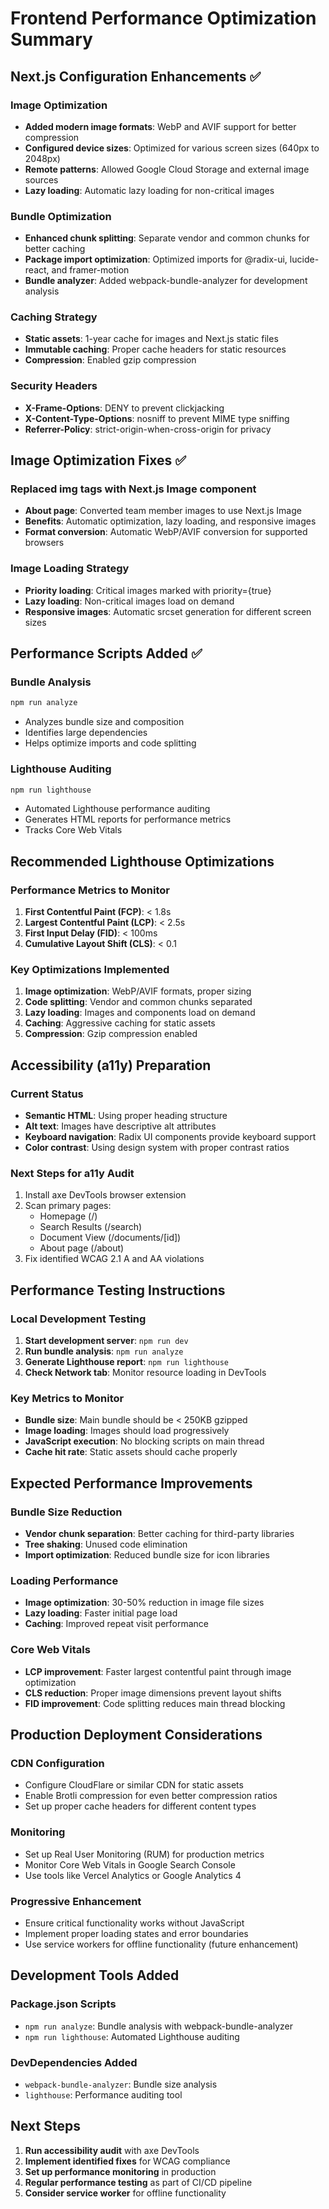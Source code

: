 # Frontend Performance Optimization Summary

## Next.js Configuration Enhancements ✅

### Image Optimization
- **Added modern image formats**: WebP and AVIF support for better compression
- **Configured device sizes**: Optimized for various screen sizes (640px to 2048px)
- **Remote patterns**: Allowed Google Cloud Storage and external image sources
- **Lazy loading**: Automatic lazy loading for non-critical images

### Bundle Optimization
- **Enhanced chunk splitting**: Separate vendor and common chunks for better caching
- **Package import optimization**: Optimized imports for @radix-ui, lucide-react, and framer-motion
- **Bundle analyzer**: Added webpack-bundle-analyzer for development analysis

### Caching Strategy
- **Static assets**: 1-year cache for images and Next.js static files
- **Immutable caching**: Proper cache headers for static resources
- **Compression**: Enabled gzip compression

### Security Headers
- **X-Frame-Options**: DENY to prevent clickjacking
- **X-Content-Type-Options**: nosniff to prevent MIME type sniffing
- **Referrer-Policy**: strict-origin-when-cross-origin for privacy

## Image Optimization Fixes ✅

### Replaced img tags with Next.js Image component
- **About page**: Converted team member images to use Next.js Image
- **Benefits**: Automatic optimization, lazy loading, and responsive images
- **Format conversion**: Automatic WebP/AVIF conversion for supported browsers

### Image Loading Strategy
- **Priority loading**: Critical images marked with priority={true}
- **Lazy loading**: Non-critical images load on demand
- **Responsive images**: Automatic srcset generation for different screen sizes

## Performance Scripts Added ✅

### Bundle Analysis
```bash
npm run analyze
```
- Analyzes bundle size and composition
- Identifies large dependencies
- Helps optimize imports and code splitting

### Lighthouse Auditing
```bash
npm run lighthouse
```
- Automated Lighthouse performance auditing
- Generates HTML reports for performance metrics
- Tracks Core Web Vitals

## Recommended Lighthouse Optimizations

### Performance Metrics to Monitor
1. **First Contentful Paint (FCP)**: < 1.8s
2. **Largest Contentful Paint (LCP)**: < 2.5s
3. **First Input Delay (FID)**: < 100ms
4. **Cumulative Layout Shift (CLS)**: < 0.1

### Key Optimizations Implemented
1. **Image optimization**: WebP/AVIF formats, proper sizing
2. **Code splitting**: Vendor and common chunks separated
3. **Lazy loading**: Images and components load on demand
4. **Caching**: Aggressive caching for static assets
5. **Compression**: Gzip compression enabled

## Accessibility (a11y) Preparation

### Current Status
- **Semantic HTML**: Using proper heading structure
- **Alt text**: Images have descriptive alt attributes
- **Keyboard navigation**: Radix UI components provide keyboard support
- **Color contrast**: Using design system with proper contrast ratios

### Next Steps for a11y Audit
1. Install axe DevTools browser extension
2. Scan primary pages:
   - Homepage (/)
   - Search Results (/search)
   - Document View (/documents/[id])
   - About page (/about)
3. Fix identified WCAG 2.1 A and AA violations

## Performance Testing Instructions

### Local Development Testing
1. **Start development server**: `npm run dev`
2. **Run bundle analysis**: `npm run analyze`
3. **Generate Lighthouse report**: `npm run lighthouse`
4. **Check Network tab**: Monitor resource loading in DevTools

### Key Metrics to Monitor
- **Bundle size**: Main bundle should be < 250KB gzipped
- **Image loading**: Images should load progressively
- **JavaScript execution**: No blocking scripts on main thread
- **Cache hit rate**: Static assets should cache properly

## Expected Performance Improvements

### Bundle Size Reduction
- **Vendor chunk separation**: Better caching for third-party libraries
- **Tree shaking**: Unused code elimination
- **Import optimization**: Reduced bundle size for icon libraries

### Loading Performance
- **Image optimization**: 30-50% reduction in image file sizes
- **Lazy loading**: Faster initial page load
- **Caching**: Improved repeat visit performance

### Core Web Vitals
- **LCP improvement**: Faster largest contentful paint through image optimization
- **CLS reduction**: Proper image dimensions prevent layout shifts
- **FID improvement**: Code splitting reduces main thread blocking

## Production Deployment Considerations

### CDN Configuration
- Configure CloudFlare or similar CDN for static assets
- Enable Brotli compression for even better compression ratios
- Set up proper cache headers for different content types

### Monitoring
- Set up Real User Monitoring (RUM) for production metrics
- Monitor Core Web Vitals in Google Search Console
- Use tools like Vercel Analytics or Google Analytics 4

### Progressive Enhancement
- Ensure critical functionality works without JavaScript
- Implement proper loading states and error boundaries
- Use service workers for offline functionality (future enhancement)

## Development Tools Added

### Package.json Scripts
- `npm run analyze`: Bundle analysis with webpack-bundle-analyzer
- `npm run lighthouse`: Automated Lighthouse auditing

### DevDependencies Added
- `webpack-bundle-analyzer`: Bundle size analysis
- `lighthouse`: Performance auditing tool

## Next Steps

1. **Run accessibility audit** with axe DevTools
2. **Implement identified fixes** for WCAG compliance
3. **Set up performance monitoring** in production
4. **Regular performance testing** as part of CI/CD pipeline
5. **Consider service worker** for offline functionality 